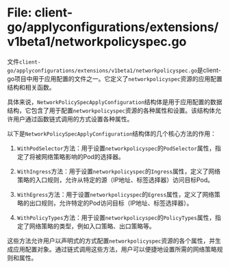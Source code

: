 # File: client-go/applyconfigurations/extensions/v1beta1/networkpolicyspec.go

文件`client-go/applyconfigurations/extensions/v1beta1/networkpolicyspec.go`是client-go项目中用于应用配置的文件之一。它定义了`networkpolicyspec`资源的应用配置结构和相关函数。

具体来说，`NetworkPolicySpecApplyConfiguration`结构体是用于应用配置的数据结构，它包含了用于配置`networkpolicyspec`资源的各种属性和设置。该结构体允许用户通过函数链式调用的方式设置各种属性。

以下是`NetworkPolicySpecApplyConfiguration`结构体的几个核心方法的作用：

1. `WithPodSelector`方法：用于设置`networkpolicyspec`的`PodSelector`属性，指定了将被网络策略影响的Pod的选择器。

2. `WithIngress`方法：用于设置`networkpolicyspec`的`Ingress`属性，定义了网络策略的入口规则，允许从特定的源（IP地址、标签选择器）访问目标Pod。

3. `WithEgress`方法：用于设置`networkpolicyspec`的`Egress`属性，定义了网络策略的出口规则，允许特定的Pod访问目标（IP地址、标签选择器）。

4. `WithPolicyTypes`方法：用于设置`networkpolicyspec`的`PolicyTypes`属性，指定了网络策略的类型，例如入口策略、出口策略等。

这些方法允许用户以声明式的方式配置`networkpolicyspec`资源的各个属性，并生成应用配置对象。通过链式调用这些方法，用户可以便捷地设置所需的网络策略规则和属性。

